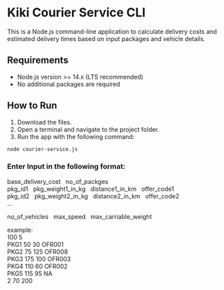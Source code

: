 # Kiki Courier Service CLI

This is a Node.js command-line application to calculate delivery costs and estimated delivery times based on input packages and vehicle details.

## Requirements
- Node.js version >= 14.x (LTS recommended)
- No additional packages are required


## How to Run

1. Download the files.
2. Open a terminal and navigate to the project folder.
3. Run the app with the following command:

```bash
node courier-service.js

```
### Enter Input in the following format:
base_delivery_cost &nbsp; no_of_packges <br>
pkg_id1 &nbsp; pkg_weight1_in_kg &nbsp; distance1_in_km &nbsp; offer_code1 <br>
pkg_id2 &nbsp; pkg_weight2_in_kg &nbsp; distance2_in_km &nbsp; offer_code2 <br>
...<br>

no_of_vehicles &nbsp; max_speed &nbsp; max_carriable_weight

example: <br>
100 5 <br>
PKG1 50 30 OFR001 <br>
PKG2 75 125 OFR008 <br>
PKG3 175 100 OFR003 <br>
PKG4 110 60 OFR002 <br>
PKG5 115 95 NA <br>
2 70 200







